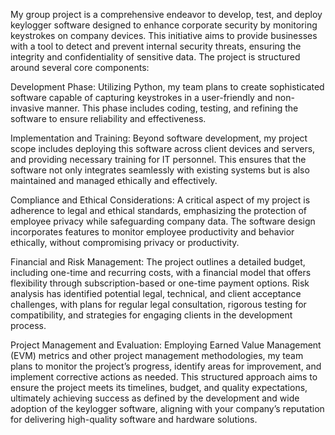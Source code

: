 My group project is a comprehensive endeavor to develop, test, and deploy keylogger software designed to enhance corporate security by monitoring keystrokes on company devices. This initiative aims to provide businesses with a tool to detect and prevent internal security threats, ensuring the integrity and confidentiality of sensitive data. The project is structured around several core components:

Development Phase: Utilizing Python, my team plans to create sophisticated software capable of capturing keystrokes in a user-friendly and non-invasive manner. This phase includes coding, testing, and refining the software to ensure reliability and effectiveness.

Implementation and Training: Beyond software development, my project scope includes deploying this software across client devices and servers, and providing necessary training for IT personnel. This ensures that the software not only integrates seamlessly with existing systems but is also maintained and managed ethically and effectively.

Compliance and Ethical Considerations: A critical aspect of my project is adherence to legal and ethical standards, emphasizing the protection of employee privacy while safeguarding company data. The software design incorporates features to monitor employee productivity and behavior ethically, without compromising privacy or productivity.

Financial and Risk Management: The project outlines a detailed budget, including one-time and recurring costs, with a financial model that offers flexibility through subscription-based or one-time payment options. Risk analysis has identified potential legal, technical, and client acceptance challenges, with plans for regular legal consultation, rigorous testing for compatibility, and strategies for engaging clients in the development process.

Project Management and Evaluation: Employing Earned Value Management (EVM) metrics and other project management methodologies, my team plans to monitor the project’s progress, identify areas for improvement, and implement corrective actions as needed. This structured approach aims to ensure the project meets its timelines, budget, and quality expectations, ultimately achieving success as defined by the development and wide adoption of the keylogger software, aligning with your company’s reputation for delivering high-quality software and hardware solutions.

